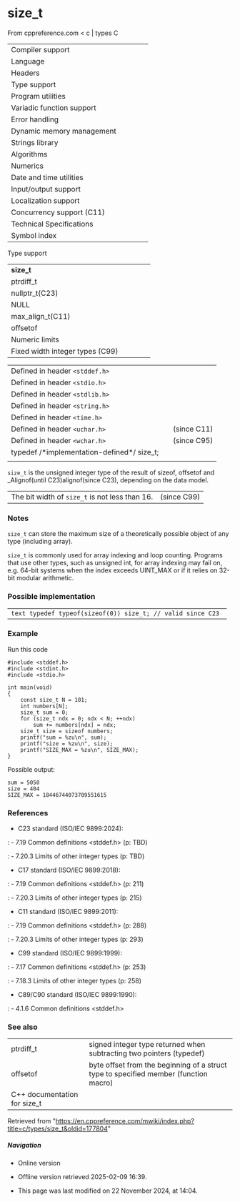 # size_t

From cppreference.com
< c‎ | types
 C

|  |  |  |  |  |
| --- | --- | --- | --- | --- |
| Compiler support | | | | |
| Language | | | | |
| Headers | | | | |
| Type support | | | | |
| Program utilities | | | | |
| Variadic function support | | | | |
| Error handling | | | | |
| Dynamic memory management | | | | |
| Strings library | | | | |
| Algorithms | | | | |
| Numerics | | | | |
| Date and time utilities | | | | |
| Input/output support | | | | |
| Localization support | | | | |
| Concurrency support (C11) | | | | |
| Technical Specifications | | | | |
| Symbol index | | | | |

 Type support

|  |  |  |  |  |
| --- | --- | --- | --- | --- |
| ****size_t**** | | | | |
| ptrdiff_t | | | | |
| nullptr_t(C23) | | | | |
| NULL | | | | |
| max_align_t(C11) | | | | |
| offsetof | | | | |
| Numeric limits | | | | |
| Fixed width integer types (C99) | | | | |

|  |  |  |
| --- | --- | --- |
| Defined in header `<stddef.h>` |  |  |
| Defined in header `<stdio.h>` |  |  |
| Defined in header `<stdlib.h>` |  |  |
| Defined in header `<string.h>` |  |  |
| Defined in header `<time.h>` |  |  |
| Defined in header `<uchar.h>` |  | (since C11) |
| Defined in header `<wchar.h>` |  | (since C95) |
| typedef /\*implementation-defined\*/ size_t; |  |  |
|  |  |  |

`size_t` is the unsigned integer type of the result of sizeof, offsetof and _Alignof(until C23)alignof(since C23), depending on the data model.

|  |  |
| --- | --- |
| The bit width of `size_t` is not less than 16. | (since C99) |

### Notes

`size_t` can store the maximum size of a theoretically possible object of any type (including array).

`size_t` is commonly used for array indexing and loop counting. Programs that use other types, such as unsigned int, for array indexing may fail on, e.g. 64-bit systems when the index exceeds UINT_MAX or if it relies on 32-bit modular arithmetic.

### Possible implementation

|  |
| --- |
| ```text typedef typeof(sizeof(0)) size_t; // valid since C23 ``` |

### Example

Run this code

```
#include <stddef.h>
#include <stdint.h>
#include <stdio.h>
 
int main(void)
{
    const size_t N = 101;
    int numbers[N];
    size_t sum = 0;
    for (size_t ndx = 0; ndx < N; ++ndx)
        sum += numbers[ndx] = ndx;
    size_t size = sizeof numbers;
    printf("sum = %zu\n", sum);
    printf("size = %zu\n", size);
    printf("SIZE_MAX = %zu\n", SIZE_MAX);
}

```

Possible output:

```
sum = 5050
size = 404
SIZE_MAX = 18446744073709551615

```

### References

- C23 standard (ISO/IEC 9899:2024):

:   - 7.19 Common definitions <stddef.h> (p: TBD)

:   - 7.20.3 Limits of other integer types (p: TBD)

- C17 standard (ISO/IEC 9899:2018):

:   - 7.19 Common definitions <stddef.h> (p: 211)

:   - 7.20.3 Limits of other integer types (p: 215)

- C11 standard (ISO/IEC 9899:2011):

:   - 7.19 Common definitions <stddef.h> (p: 288)

:   - 7.20.3 Limits of other integer types (p: 293)

- C99 standard (ISO/IEC 9899:1999):

:   - 7.17 Common definitions <stddef.h> (p: 253)

:   - 7.18.3 Limits of other integer types (p: 258)

- C89/C90 standard (ISO/IEC 9899:1990):

:   - 4.1.6 Common definitions <stddef.h>

### See also

|  |  |
| --- | --- |
| ptrdiff_t | signed integer type returned when subtracting two pointers   (typedef) |
| offsetof | byte offset from the beginning of a struct type to specified member   (function macro) |
| C++ documentation for size_t | |

Retrieved from "<https://en.cppreference.com/mwiki/index.php?title=c/types/size_t&oldid=177804>"

##### Navigation

- Online version
- Offline version retrieved 2025-02-09 16:39.

- This page was last modified on 22 November 2024, at 14:04.